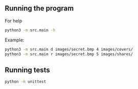 ## Running the program

For help

```bash
python3 -m src.main -h
```

Example:

```bash
python3 -m src.main d images/secret.bmp 4 images/covers/
python3 -m src.main r images/secret.bmp 5 images/shares/ 
```

## Running tests

```bash
python -m unittest
```